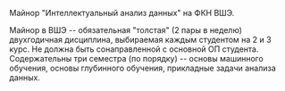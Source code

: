 Майнор "Интеллектуальный анализ данных" на ФКН ВШЭ. 

Майнор в ВШЭ -- обязательная "толстая" (2 пары в неделю) двухгодичная дисциплина, выбираемая каждым студентом на 2 и 3 курс. Не должна быть сонаправленной с основной ОП студента.
Содержательны три семестра (по порядку) -- основы машинного обучения, основы глубинного обучения, прикладные задачи анализа данных.
